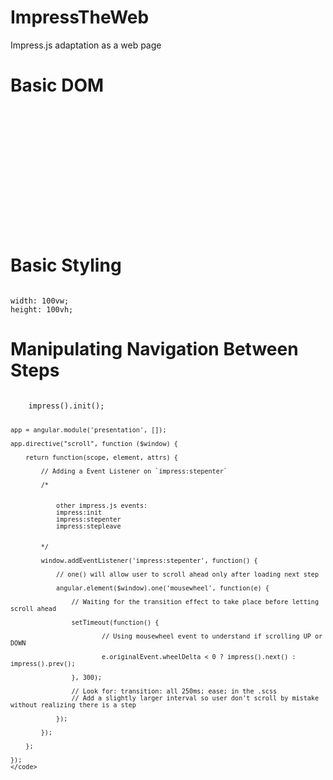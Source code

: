 # ImpressTheWeb
Impress.js adaptation as a web page


# Basic DOM
<code>
<!DOCTYPE html>
<html ng-app="presentation" scroll>
<head>
<!-- <head> content here -->
</head>
<body>
<div
id="impress"
class="presentation"
data-min-scale="1"
data-max-scale="1"
data-scale="1">
<div
id="first"
class="step"
data-x="0"
data-y="0"
data-z="0"
data-rotate-x="0"
data-rotate-y="0"
data-rotate-z="0">
<!-- Step Content -->
</div>
</div>
</body>
</html>
</code>

# Basic Styling

<code>
width: 100vw;
height: 100vh;
</code>


# Manipulating Navigation Between Steps

<code>
	impress().init();

	app = angular.module('presentation', []);

	app.directive("scroll", function ($window) {

		return function(scope, element, attrs) {

			// Adding a Event Listener on `impress:stepenter` 

			/* 


				other impress.js events:
				impress:init
				impress:stepenter
				impress:stepleave


			*/

			window.addEventListener('impress:stepenter', function() {

				// one() will allow user to scroll ahead only after loading next step

				angular.element($window).one('mousewheel', function(e) {
					
					// Waiting for the transition effect to take place before letting scroll ahead

					setTimeout(function() {

							// Using mousewheel event to understand if scrolling UP or DOWN 

							e.originalEvent.wheelDelta < 0 ? impress().next() : impress().prev();		

					}, 300);

					// Look for: transition: all 250ms; ease; in the .scss 
					// Add a slightly larger interval so user don't scroll by mistake without realizing there is a step

				});

			});

		};

	});
	</code>
